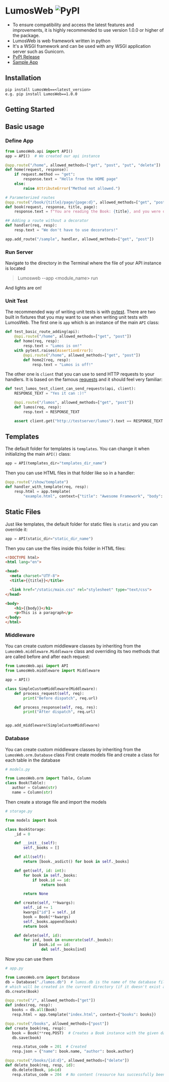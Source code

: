 # LumosWeb ![PyPI](https://img.shields.io/pypi/v/LumosWeb.svg)

- To ensure compatibility and access the latest features and improvements, it is highly recommended to use version 1.0.0 or higher of the package. 
- LumosWeb is web framework written in python
- It's a WSGI framework and can be used with any WSGI application server such as Gunicorn.
- [PyPI Release](https://pypi.org/project/LumosWeb/)
- [Sample App](https://github.com/Sddilora/LumosWeb-SampleApp)



## Installation
```shell
pip install LumosWeb==<latest_version>
e.g. pip install LumosWeb==1.0.0
```

## Getting Started

## Basic usage

### Define App

```python
from LumosWeb.api import API()
app = API()  # We created our api instance
```

```python
@app.route("/home", allowed_methods=["get", "post", "put", "delete"])
def home(request, response):
    if request.method == "get":
        response.text = "Hello from the HOME page"
    else:
        raise AttributeError("Method not allowed.")

# Parameterized routes
@app.route("/book/{title}/page/{page:d}", allowed_methods=["get", "post"])
def book(request, response, title, page):
    response.text = f"You are reading the Book: {title}, and you were on Page: {page}"

## Adding a route without a decorator
def handler(req, resp):
    resp.text = "We don't have to use decorators!"

app.add_route("/sample", handler, allowed_methods=["get", "post"])


```
### Run Server 
Navigate to the directory in the Terminal where the file of your API instance is located
> Lumosweb --app <module_name> run

And lights are on!

### Unit Test

The recommended way of writing unit tests is with [pytest](https://docs.pytest.org/en/latest/). There are two built in fixtures
that you may want to use when writing unit tests with LumosWeb. The first one is `app` which is an instance of the main `API` class:
```python
def test_basic_route_adding(api):
    @api.route("/home", allowed_methods=["get", "post"])
    def home(req, resp):
        resp.text = "Lumos is on!"
    with pytest.raises(AssertionError):
        @api.route("/home", allowed_methods=["get", "post"])
        def home2(req, resp):
            resp.text = "Lumos is off!"
```
The other one is `client` that you can use to send HTTP requests to your handlers. It is based on the famous [requests](https://requests.readthedocs.io/) and it should feel very familiar:
```python
def test_lumos_test_client_can_send_requests(api, client):
    RESPONSE_TEXT = "Yes it can :)!"

    @api.route("/lumos", allowed_methods=["get", "post"])
    def lumos(req, resp):
        resp.text = RESPONSE_TEXT

    assert client.get("http://testserver/lumos").text == RESPONSE_TEXT

```

## Templates
The default folder for templates is `templates`. You can change it when initializing the main `API()` class:
```python
app = API(templates_dir="templates_dir_name")
```
Then you can use HTML files in that folder like so in a handler:

```python
@app.route("/show/template")
def handler_with_template(req, resp):
    resp.html = app.template(
        "example.html", context={"title": "Awesome Framework", "body": "welcome to the future!"})
```

## Static Files

Just like templates, the default folder for static files is `static` and you can override it:
```python
app = API(static_dir="static_dir_name")
```
Then you can use the files inside this folder in HTML files:
```html
<!DOCTYPE html>
<html lang="en">

<head>
  <meta charset="UTF-8">
  <title>{{title}}</title>

  <link href="/static/main.css" rel="stylesheet" type="text/css">
</head>

<body>
    <h1>{{body}}</h1>
    <p>This is a paragraph</p>
</body>
</html>
 ```

 ### Middleware
You can create custom middleware classes by inheriting from the `LumosWeb.middleware.Middleware` class and overriding its two methods
that are called before and after each request:

```python
from LumosWeb.api import API
from LumosWeb.middleware import Middleware

app = API()

class SimpleCustomMiddleware(Middleware):
    def process_request(self, req):
        print("Before dispatch", req.url)

    def process_response(self, req, res):
        print("After dispatch", req.url)


app.add_middleware(SimpleCustomMiddleware)
```

 ### Database
 You can create custom middleware classes by inheriting from the `LumosWeb.orm.Database` class
 First create models file and create a class for each table in the database

 ```python
# models.py

from LumosWeb.orm import Table, Column
class Book(Table):
    author = Column(str)
    name = Column(str)
 ```
Then create a storage file and import the models

```python
# storage.py

from models import Book

class BookStorage:
    _id = 0

    def __init__(self):
        self._books = []

    def all(self):
        return [book._asdict() for book in self._books]

    def get(self, id: int):
        for book in self._books:
            if book.id == id:
                return book

        return None

    def create(self, **kwargs):
        self._id += 1
        kwargs["id"] = self._id
        book = Book(**kwargs)
        self._books.append(book)
        return book

    def delete(self, id):
        for ind, book in enumerate(self._books):
            if book.id == id:
                del self._books[ind]
```
Now you can use them

 ```python
 # app.py

from LumosWeb.orm import Database
db = Database("./lumos.db")  # lumos.db is the name of the database file
# which will be created in the current directory (if it doesn't exist already)
db.create(Book)

@app.route("/", allowed_methods=["get"])
def index(req, resp):
    books = db.all(Book)
    resp.html = app.template("index.html", context={"books": books})

@app.route("/books", allowed_methods=["post"])
def create_book(req, resp):
    book = Book(**req.POST)  # Creates a Book instance with the given data in the request.
    db.save(book)

    resp.status_code = 201  # Created
    resp.json = {"name": book.name, "author": book.author}

@app.route("/books/{id:d}", allowed_methods=["delete"])
def delete_book(req, resp, id):
    db.delete(Book, id=id)
    resp.status_code = 204  # No content (resource has successfully been deleted.)

```
